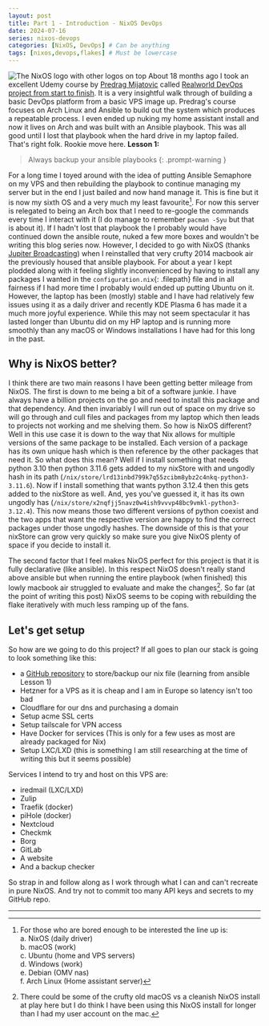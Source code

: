 ```yaml
---
layout: post
title: Part 1 - Introduction - NixOS DevOps
date: 2024-07-16
series: nixos-devops
categories: [NixOS, DevOps] # Can be anything
tags: [nixos,devops,flakes] # Must be lowercase
---
```

![The NixOS logo with other logos on top](media/posts/images/2024-07-20-nixos-devops/nix-devops-splash.png)
About 18 months ago I took an excellent Udemy course by [Predrag Mijatovic](https://github.com/predmijat) called [Realworld DevOps project from start to finish](https://udemy.com/course/real-world-devops-project-from-start-to-finish). It is a very insightful walk through of building a basic DevOps platform from a basic VPS image up. Predrag's course focuses on Arch Linux and Ansible to build out the system which produces a repeatable process. I even ended up nuking my home assistant install and now it lives on Arch and was built with an Ansible playbook. This was all good until I lost that playbook when the hard drive in my laptop failed. That's right folk. Rookie move here. **Lesson 1:**

 > Always backup your ansible playbooks
 {: .prompt-warning }

For a long time I toyed around with the idea of putting Ansible Semaphore on my VPS and then rebuilding the playbook to continue managing my server but in the end I just bailed and now hand manage it. This is fine but it is now my sixth OS and a very much my least favourite[^footnote1]. For now this server is relegated to being an Arch box that I need to re-google the commands every time I interact with it (I do manage to remember `pacman -Syu` but that is about it). If I hadn't lost that playbook the I probably would have continued down the ansible route, nuked a few more boxes and wouldn't be writing this blog series now. However, I decided to go with NixOS (thanks [Jupiter Broadcasting](https://jupiterbroadcasting.com)) when I reinstalled that very crufty 2014 macbook air the previously housed that ansible playbook. For about a year I kept plodded along with it feeling slightly inconvenienced by having to install any packages I wanted in the `configuration.nix`{: .filepath} file and in all fairness if I had more time I probably would ended up putting Ubuntu on it. However, the laptop has been (mostly) stable and I have had relatively few issues using it as a daily driver and recently KDE Plasma 6 has made it a much more joyful experience. While this may not seem spectacular it has lasted longer than Ubuntu did on my HP laptop and is running more smoothly than any macOS or Windows installations I have had for this long in the past.
 
## Why is NixOS better?
 
I think there are two main reasons I have been getting better mileage from NixOS. The first is down to me being a bit of a software junkie. I have always have a billion projects on the go and need to install this package and that dependency. And then invariably I will run out of space on my drive so will go through and cull files and packages from my laptop which then leads to projects not working and me shelving them. So how is NixOS different? Well in this use case it is down to the way that Nix allows for multiple versions of the same package to be installed. Each version of a package has its own unique hash which is then reference by the other packages that need it. So what does this mean? Well if I install something that needs python 3.10 then python 3.11.6 gets added to my nixStore with and ungodly hash in its path (`/nix/store/lrd13inbd799k7q55zcibm8ybz2c4nkq-python3-3.11.6`). Now if I install something that wants python 3.12.4 then this gets added to the nixStore as well. And, yes you've guessed it, it has its own ungodly has (`/nix/store/x2nqfjj5navz0w4ish9vvvp48bc9vmkl-python3-3.12.4`). This now means those two different versions of python coexist and the two apps that want the respective version are happy to find the correct packages under those ungodly hashes. The downside of this is that your nixStore can grow very quickly so make sure you give NixOS plenty of space if you decide to install it.
 
The second factor that I feel makes NixOS perfect for this project is that it is fully declarative (like ansible). In this respect NixOS doesn't really stand above ansible but when running the entire playbook (when finished) this lowly macbook air struggled to evaluate and make the changes[^footnote2]. So far (at the point of writing this post) NixOS seems to be coping with rebuilding the flake iteratively with much less ramping up of the fans.

## Let's get setup
So how are we going to do this project? If all goes to plan our stack is going to look something like this:
  - a [GitHub repository]() to store/backup our nix file (learning from ansible Lesson 1)
  - Hetzner for a VPS as it is cheap and I am in Europe so latency isn't too bad
  - Cloudflare for our dns and purchasing a domain
  - Setup acme SSL certs
  - Setup tailscale for VPN access
  - Have Docker for services (This is only for a few uses as most are already packaged for Nix)
  - Setup LXC/LXD (this is something I am still researching at the time of writing this but it seems possible)
  
Services I intend to try and host on this VPS are:
  - iredmail (LXC/LXD)
  - Zulip
  - Traefik (docker)
  - piHole (docker)
  - Nextcloud
  - Checkmk
  - Borg
  - GitLab
  - A website
  - And a backup checker
  
So strap in and follow along as I work through what I can and can't recreate in pure NixOS. And try not to commit too many API keys and secrets to my GitHub repo.

---
[^footnote1]: For those who are bored enough to be interested the line up is:<br />a. NixOS (daily driver)<br />b. macOS (work)<br />c. Ubuntu (home and VPS servers)<br />d. Windows (work)<br />e. Debian (OMV nas)<br />f. Arch Linux (Home assistant server) 

[^footnote2]: There could be some of the crufty old macOS vs a cleanish NixOS install at play here but I do think I have been using this NixOS install for longer than I had my user account on the mac.
